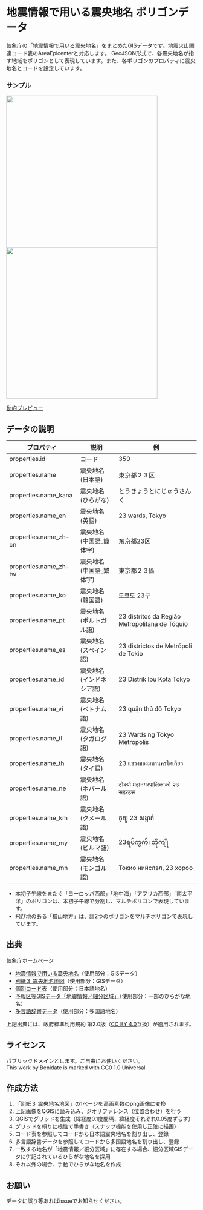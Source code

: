 # 地震情報で用いる震央地名 ポリゴンデータ
気象庁の「地震情報で用いる震央地名」をまとめたGISデータです。地震火山関連コード表のAreaEpicenterと対応します。
GeoJSON形式で、各震央地名が指す地域をポリゴンとして表現しています。また、各ポリゴンのプロパティに震央地名とコードを設定しています。

### サンプル
[<img src="https://github.com/user-attachments/assets/6abe69f6-0844-4b62-8349-ae92860ce168" width="400px"><img src="https://github.com/user-attachments/assets/38699bf3-801c-4fad-94cd-2a60a432b5f2" width="400px">
](https://github.com/0Quake/JMA_Region/blob/main/%E9%9C%87%E5%A4%AE%E5%9C%B0%E5%90%8D.geojson)

[動的プレビュー](https://github.com/0Quake/JMA_Region/blob/main/%E9%9C%87%E5%A4%AE%E5%9C%B0%E5%90%8D.geojson)

## データの説明
|プロパティ|説明|例|
|-|-|-|
|properties.id|コード|350|
|properties.name|震央地名(日本語)|東京都２３区|
|properties.name_kana|震央地名(ひらがな)|とうきょうとにじゅうさんく|
|properties.name_en|震央地名(英語)|23 wards, Tokyo|
|properties.name_zh-cn|震央地名(中国語_簡体字)|东京都23区|
|properties.name_zh-tw|震央地名(中国語_繁体字)|東京都２３區|
|properties.name_ko|震央地名(韓国語)|도쿄도 23구|
|properties.name_pt|震央地名(ポルトガル語)|23 distritos da Região Metropolitana de Tóquio|
|properties.name_es|震央地名(スペイン語)|23 districtos de Metrópoli de Tokio|
|properties.name_id|震央地名(インドネシア語)|23 Distrik Ibu Kota Tokyo|
|properties.name_vi|震央地名(ベトナム語)|23 quận thủ đô Tokyo|
|properties.name_tl|震央地名(タガログ語)|23 Wards ng Tokyo Metropolis |
|properties.name_th|震央地名(タイ語)|23 แขวงของมหานครโตเกียว|
|properties.name_ne|震央地名(ネパール語)|टोक्यो महानगरपालिकाको २३ सहरहरू|
|properties.name_km|震央地名(クメール語)|តូក្យូ​ 23 សង្កាត់|
|properties.name_my|震央地名(ビルマ語)|23ရပ်ကွက်၊ တိုကျို|
|properties.name_mn|震央地名(モンゴル語)|Токио нийслэл, 23 хороо|


- 本初子午線をまたぐ「ヨーロッパ西部」「地中海」「アフリカ西部」「南太平洋」のポリゴンは、本初子午線で分割し、マルチポリゴンで表現しています。
- 飛び地のある「檜山地方」は、計2つのポリゴンをマルチポリゴンで表現しています。

## 出典
気象庁ホームページ
- [地震情報で用いる震央地名](https://www.data.jma.go.jp/eqev/data/joho/region/index.html)（使用部分：GISデータ）
- [別紙３ 震央地名地図](https://www.jma.go.jp/jma/press/0609/20b/20060920bessi3.pdf)（使用部分：GISデータ）
- [個別コード表](https://xml.kishou.go.jp/tec_material.html)（使用部分：日本語地名）
- [予報区等GISデータ「地震情報／細分区域」](https://www.data.jma.go.jp/developer/multilingual.html)（使用部分：一部のひらがな地名）
- [多言語辞書データ](https://www.data.jma.go.jp/developer/multilingual.html)（使用部分：多国語地名）

上記出典には、政府標準利用規約 第2.0版（[CC BY 4.0](https://creativecommons.org/licenses/by/4.0/legalcode.ja)互換）が適用されます。

## ライセンス
パブリックドメインとします。ご自由にお使いください。  
This work by Benidate is marked with CC0 1.0 Universal

## 作成方法
1. 「別紙３ 震央地名地図」の1ページを高画素数のpng画像に変換
2. 上記画像をQGISに読み込み、ジオリファレンス（位置合わせ）を行う
3. QGISでグリッドを生成（緯経度0.1度間隔、緯経度それぞれ0.05度ずらす）
4. グリッドを頼りに根性で手書き（スナップ機能を使用し正確に描画）
5. コード表を参照してコードから日本語震央地名を割り出し、登録
6. 多言語辞書データを参照してコードから多国語地名を割り出し、登録
7. 一致する地名が「地震情報／細分区域」に存在する場合、細分区域GISデータに併記されているひらがな地名を採用
8. それ以外の場合、手動でひらがな地名を作成

## お願い
データに誤り等あればissueでお知らせください。
